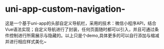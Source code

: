 # uni-app-custom-navigation-
这是一个基于uni-app的头部自定义导航栏，采用的技术：微信小程序API，结合Vue语法实现；自定义导航进行了封装，任何页面随时都可以引入，并且可通过条件控制进行所需展示与隐藏的。以上只是个demo,具体更多的可以自行添加与缩减并进行相应样式美化~
